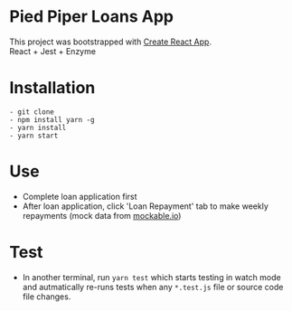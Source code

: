 # Pied Piper Loans App
This project was bootstrapped with [Create React App](https://github.com/facebookincubator/create-react-app).  
React + Jest + Enzyme

# Installation
```
- git clone
- npm install yarn -g
- yarn install
- yarn start
```
# Use
- Complete loan application first
- After loan application, click 'Loan Repayment' tab to make weekly repayments (mock data from [mockable.io](https://www.mockable.io/))

# Test
- In another terminal, run `yarn test` which starts testing in watch mode and autmatically re-runs tests when any `*.test.js` file or source code file changes.
